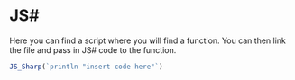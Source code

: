 <h1>JS#</h1>
Here you can find a script where you will find a function. You can then link the file and pass in JS# code to the function.

```javascript
JS_Sharp(`println "insert code here"`)
```
